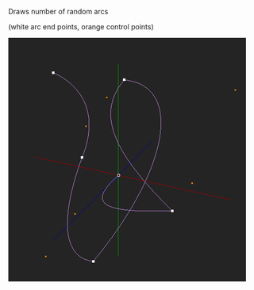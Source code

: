 Draws number of random arcs 

(white arc end points, orange control points)

![screen](/.github/screen.png)